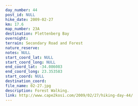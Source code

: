 ```yaml
---
day_number: 44
post_id: NULL
hike_date: 2009-02-27
km: 17.6
map_number: 23A
destination: Plettenberg Bay
overnight: 
terrain: Secondary Road and Forest
nature_reserve: 
notes: NULL
start_coord_lat: NULL
start_coord_long: NULL
end_coord_lat: -34.086083
end_coord_long: 23.353583
start_coord: NULL
destination_coord: 
file_name: 02-27.jpg
description: Forest Walking.
link: http://www.cape2kosi.com/2009/02/27/hiking-day-44/
---
```

